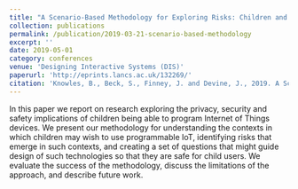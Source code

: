 ```yaml
---
title: "A Scenario-Based Methodology for Exploring Risks: Children and Programmable IoT"
collection: publications
permalink: /publication/2019-03-21-scenario-based-methodology
excerpt: ''
date: 2019-05-01
category: conferences
venue: 'Designing Interactive Systems (DIS)'
paperurl: 'http://eprints.lancs.ac.uk/132269/'
citation: 'Knowles, B., Beck, S., Finney, J. and Devine, J., 2019. A Scenario-Based Methodology for Exploring Risks: Children and Programmable IoT. <i>Designing Interactive Systems (DIS) 2019.</i> ACM.'
---
```

<!-- abstract -->

In this paper we report on research exploring the privacy, security and safety implications of children being able to program Internet of Things devices. We present our methodology for understanding the contexts in which children may wish to use programmable IoT, identifying risks that emerge in such contexts, and creating a set of questions that might guide design of such technologies so that they are safe for child users. We evaluate the success of the methodology, discuss the limitations of the approach, and describe future work.
